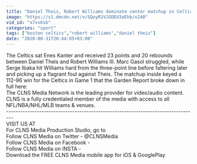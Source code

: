 ```yaml
---
title: "Daniel Theis, Robert Williams dominate center matchup in Celtics Raptors Garden Report"
image: "https://s1.dmcdn.net/v/SQoyR1VJGDEU3aEhb/x240"
vid_id: "x7vv6sb"
categories: "sport"
tags: ["boston celtics","robert williams","daniel theis"]
date: "2020-08-31T20:44:05+03:00"
---
```

The Celtics sat Enes Kanter and received 23 points and 20 rebounds between Daniel Theis and Robert Williams III. Marc Gasol struggled, while Serge Ibaka hit Williams hard from the three-point line before faltering later and picking up a flagrant foul against Theis. The matchup inside keyed a 112-96 win for the Celtics in Game 1 that the Garden Report broke down in full here:   <br>The CLNS Media Network is the leading provider for video/audio content. CLNS is a fully credentialed member of the media with access to all NFL/NBA/NHL/MLB teams &amp; venues.  <br>---------------------------------------------------------------------------------  <br>VISIT US AT   <br>For CLNS Media Production Studio, go to   <br>Follow CLNS Media on Twitter - @CLNSMedia  <br>Follow CLNS Media on Facebook -   <br>Follow CLNS Media on INSTA -   <br>Download the FREE CLNS Media mobile app for iOS &amp; GooglePlay
